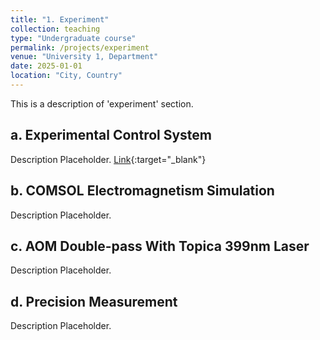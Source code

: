 ```yaml
---
title: "1. Experiment"
collection: teaching
type: "Undergraduate course"
permalink: /projects/experiment
venue: "University 1, Department"
date: 2025-01-01
location: "City, Country"
---
```


This is a description of 'experiment' section.

a. Experimental Control System
------

Description Placeholder.
[Link](https://github.com/Semeghini-Lab/NI-experiment-control){:target="_blank"}

b. COMSOL Electromagnetism Simulation
------

Description Placeholder.

c. AOM Double-pass With Topica 399nm Laser
------

Description Placeholder.

d. Precision Measurement
------

Description Placeholder.